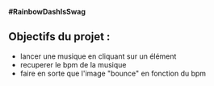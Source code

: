 **#RainbowDashIsSwag**

## Objectifs du projet : 

-   lancer une musique en cliquant sur un élément
-   recuperer le bpm de la musique
-   faire en sorte que l'image "bounce" en fonction du bpm